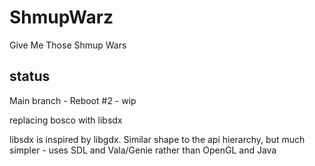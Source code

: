 # ShmupWarz
Give Me Those Shmup Wars

## status


Main branch - Reboot #2 - wip

replacing bosco with libsdx

libsdx is inspired by libgdx. Similar shape to the api hierarchy,
but much simpler - uses SDL and Vala/Genie rather than  OpenGL and Java

